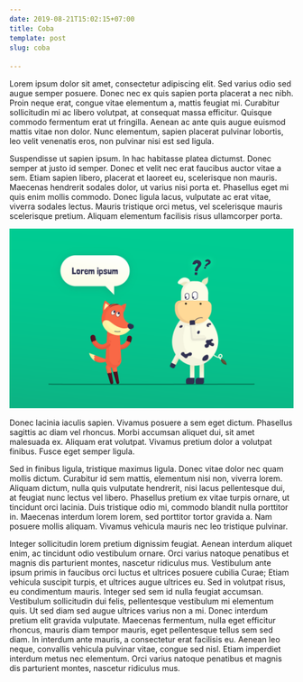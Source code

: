 ```yaml
---
date: 2019-08-21T15:02:15+07:00
title: Coba
template: post
slug: coba

---
```

Lorem ipsum dolor sit amet, consectetur adipiscing elit. Sed varius odio sed augue semper posuere. Donec nec ex quis sapien porta placerat a nec nibh. Proin neque erat, congue vitae elementum a, mattis feugiat mi. Curabitur sollicitudin mi ac libero volutpat, at consequat massa efficitur. Quisque commodo fermentum erat ut fringilla. Aenean ac ante quis augue euismod mattis vitae non dolor. Nunc elementum, sapien placerat pulvinar lobortis, leo velit venenatis eros, non pulvinar nisi est sed ligula.

Suspendisse ut sapien ipsum. In hac habitasse platea dictumst. Donec semper at justo id semper. Donec et velit nec erat faucibus auctor vitae a sem. Etiam sapien libero, placerat et laoreet eu, scelerisque non mauris. Maecenas hendrerit sodales dolor, ut varius nisi porta et. Phasellus eget mi quis enim mollis commodo. Donec ligula lacus, vulputate ac erat vitae, viverra sodales lectus. Mauris tristique orci metus, vel scelerisque mauris scelerisque pretium. Aliquam elementum facilisis risus ullamcorper porta.

![](../uploads/lorem-ipsum.png)

Donec lacinia iaculis sapien. Vivamus posuere a sem eget dictum. Phasellus sagittis ac diam vel rhoncus. Morbi accumsan aliquet dui, sit amet malesuada ex. Aliquam erat volutpat. Vivamus pretium dolor a volutpat finibus. Fusce eget semper ligula.

Sed in finibus ligula, tristique maximus ligula. Donec vitae dolor nec quam mollis dictum. Curabitur id sem mattis, elementum nisi non, viverra lorem. Aliquam dictum, nulla quis vulputate hendrerit, nisi lacus pellentesque dui, at feugiat nunc lectus vel libero. Phasellus pretium ex vitae turpis ornare, ut tincidunt orci lacinia. Duis tristique odio mi, commodo blandit nulla porttitor in. Maecenas interdum lorem lorem, sed porttitor tortor gravida a. Nam posuere mollis aliquam. Vivamus vehicula mauris nec leo tristique pulvinar.

Integer sollicitudin lorem pretium dignissim feugiat. Aenean interdum aliquet enim, ac tincidunt odio vestibulum ornare. Orci varius natoque penatibus et magnis dis parturient montes, nascetur ridiculus mus. Vestibulum ante ipsum primis in faucibus orci luctus et ultrices posuere cubilia Curae; Etiam vehicula suscipit turpis, et ultrices augue ultrices eu. Sed in volutpat risus, eu condimentum mauris. Integer sed sem id nulla feugiat accumsan. Vestibulum sollicitudin dui felis, pellentesque vestibulum mi elementum quis. Ut sed diam sed augue ultrices varius non a mi. Donec interdum pretium elit gravida vulputate. Maecenas fermentum, nulla eget efficitur rhoncus, mauris diam tempor mauris, eget pellentesque tellus sem sed diam. In interdum ante mauris, a consectetur erat facilisis eu. Aenean leo neque, convallis vehicula pulvinar vitae, congue sed nisl. Etiam imperdiet interdum metus nec elementum. Orci varius natoque penatibus et magnis dis parturient montes, nascetur ridiculus mus.